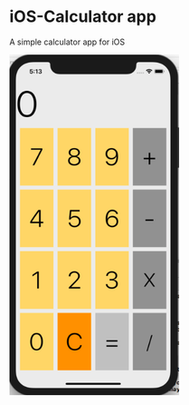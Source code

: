 # iOS-Calculator app

A simple calculator app for iOS


 <img height='600' width='300' src='First App/Screenshot.png' />

